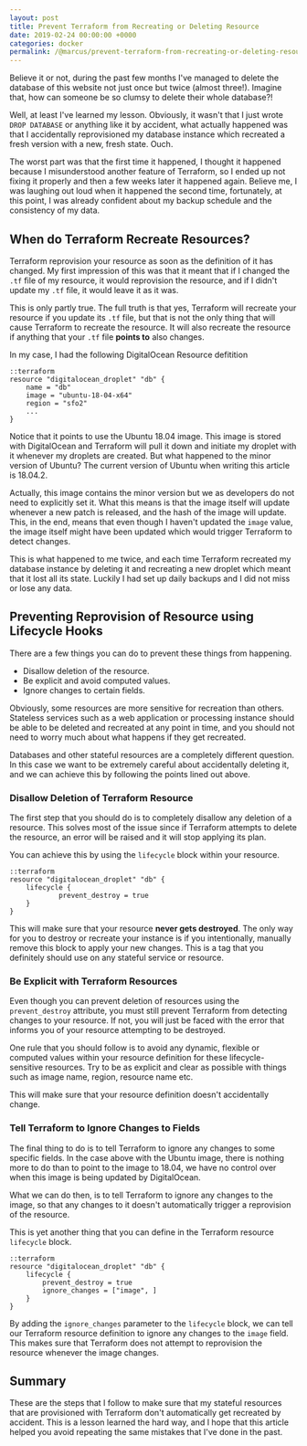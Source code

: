 ```yaml
---
layout: post
title: Prevent Terraform from Recreating or Deleting Resource
date: 2019-02-24 00:00:00 +0000
categories: docker
permalink: /@marcus/prevent-terraform-from-recreating-or-deleting-resource/
---
```


Believe it or not, during the past few months I've managed to delete the database of this website not just once but twice (almost three!). Imagine that, how can someone be so clumsy to delete their whole database?!

Well, at least I've learned my lesson. Obviously, it wasn't that I just wrote `DROP DATABASE` or anything like it by accident, what actually happened was that I accidentally reprovisioned my database instance which recreated a fresh version with a new, fresh state. Ouch.

The worst part was that the first time it happened, I thought it happened because I misunderstood another feature of Terraform, so I ended up not fixing it properly and then a few weeks later it happened again. Believe me, I was laughing out loud when it happened the second time, fortunately, at this point, I was already confident about my backup schedule and the consistency of my data.
 
## When do Terraform Recreate Resources?

Terraform reprovision your resource as soon as the definition of it has changed. My first impression of this was that it meant that if I changed the `.tf` file of my resource, it would reprovision the resource, and if I didn't update my `.tf` file, it would leave it as it was.

This is only partly true. The full truth is that yes, Terraform will recreate your resource if you update its `.tf` file, but that is not the only thing that will cause Terraform to recreate the resource. It will also recreate the resource if anything that your `.tf` file **points to** also changes.

In my case, I had the following DigitalOcean Resource defitition

	::terraform
	resource "digitalocean_droplet" "db" {
		name = "db"
		image = "ubuntu-18-04-x64"
		region = "sfo2"
		...
	}

Notice that it points to use the Ubuntu 18.04 image. This image is stored with DigitalOcean and Terraform will pull it down and initiate my droplet with it whenever my droplets are created. But what happened to the minor version of Ubuntu? The current version of Ubuntu when writing this article is 18.04.2.

Actually, this image contains the minor version but we as developers do not need to explicitly set it. What this means is that the image itself will update whenever a new patch is released, and the hash of the image will update. This, in the end, means that even though I haven't updated the `image` value, the image itself might have been updated which would trigger Terraform to detect changes.

This is what happened to me twice, and each time Terraform recreated my database instance by deleting it and recreating a new droplet which meant that it lost all its state. Luckily I had set up daily backups and I did not miss or lose any data.

## Preventing Reprovision of Resource using Lifecycle Hooks

There are a few things you can do to prevent these things from happening.

- Disallow deletion of the resource.
- Be explicit and avoid computed values.
- Ignore changes to certain fields.

Obviously, some resources are more sensitive for recreation than others. Stateless services such as a web application or processing instance should be able to be deleted and recreated at any point in time, and you should not need to worry much about what happens if they get recreated.

Databases and other stateful resources are a completely different question. In this case we want to be extremely careful about accidentally deleting it, and we can achieve this by following the points lined out above.

### Disallow Deletion of Terraform Resource
The first step that you should do is to completely disallow any deletion of a resource. This solves most of the issue since if Terraform attempts to delete the resource, an error will be raised and it will stop applying its plan.

You can achieve this by using the `lifecycle` block within your resource.

	::terraform
	resource "digitalocean_droplet" "db" {
		lifecycle {
        		prevent_destroy = true
		}
	}

This will make sure that your resource **never gets destroyed**. The only way for you to destroy or recreate your instance is if you intentionally, manually remove this block to apply your new changes. This is a tag that you definitely should use on any stateful service or resource.

### Be Explicit with Terraform Resources

Even though you can prevent deletion of resources using the `prevent_destroy` attribute, you must still prevent Terraform from detecting changes to your resource. If not, you will just be faced with the error that informs you of your resource attempting to be destroyed.

One rule that you should follow is to avoid any dynamic, flexible or computed values within your resource definition for these lifecycle-sensitive resources. Try to be as explicit and clear as possible with things such as image name, region, resource name etc.

This will make sure that your resource definition doesn't accidentally change.

### Tell Terraform to Ignore Changes to Fields

The final thing to do is to tell Terraform to ignore any changes to some specific fields. In the case above with the Ubuntu image, there is nothing more to do than to point to the image to 18.04, we have no control over when this image is being updated by DigitalOcean. 

What we can do then, is to tell Terraform to ignore any changes to the image, so that any changes to it doesn't automatically trigger a reprovision of the resource.

This is yet another thing that you can define in the Terraform resource `lifecycle` block.

	::terraform
	resource "digitalocean_droplet" "db" {
		lifecycle {
			prevent_destroy = true
			ignore_changes = ["image", ]
		}
	}

By adding the `ignore_changes` parameter to the `lifecycle` block, we can tell our Terraform resource definition to ignore any changes to the `image` field. This makes sure that Terraform does not attempt to reprovision the resource whenever the image changes.

## Summary

These are the steps that I follow to make sure that my stateful resources that are provisioned with Terraform don't automatically get recreated by accident. This is a lesson learned the hard way, and I hope that this article helped you avoid repeating the same mistakes that I've done in the past.

